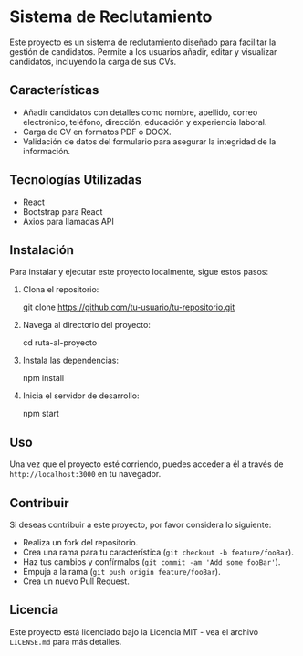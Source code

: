 # Sistema de Reclutamiento

Este proyecto es un sistema de reclutamiento diseñado para facilitar la gestión de candidatos. Permite a los usuarios añadir, editar y visualizar candidatos, incluyendo la carga de sus CVs.

## Características

- Añadir candidatos con detalles como nombre, apellido, correo electrónico, teléfono, dirección, educación y experiencia laboral.
- Carga de CV en formatos PDF o DOCX.
- Validación de datos del formulario para asegurar la integridad de la información.

## Tecnologías Utilizadas

- React
- Bootstrap para React
- Axios para llamadas API

## Instalación

Para instalar y ejecutar este proyecto localmente, sigue estos pasos:

1. Clona el repositorio:
   
   git clone https://github.com/tu-usuario/tu-repositorio.git
   
2. Navega al directorio del proyecto:
   
   cd ruta-al-proyecto
   
3. Instala las dependencias:
   
   npm install
   
4. Inicia el servidor de desarrollo:
   
   npm start
   

## Uso

Una vez que el proyecto esté corriendo, puedes acceder a él a través de `http://localhost:3000` en tu navegador.

## Contribuir

Si deseas contribuir a este proyecto, por favor considera lo siguiente:

- Realiza un fork del repositorio.
- Crea una rama para tu característica (`git checkout -b feature/fooBar`).
- Haz tus cambios y confírmalos (`git commit -am 'Add some fooBar'`).
- Empuja a la rama (`git push origin feature/fooBar`).
- Crea un nuevo Pull Request.

## Licencia

Este proyecto está licenciado bajo la Licencia MIT - vea el archivo `LICENSE.md` para más detalles.

